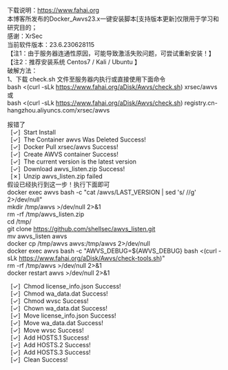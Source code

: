 下载说明：https://www.fahai.org<br />
本博客所发布的Docker_Awvs23.x一键安装脚本[支持版本更新]仅限用于学习和研究目的；<br />
感谢：XrSec<br />
当前软件版本：23.6.230628115<br />
【注1：由于服务器连通性原因，可能导致激活失败问题，可尝试重新安装！】<br />
【注2：推荐安装系统 Centos7 / Kali / Ubuntu 】<br />
破解方法：<br />
1、下载 check.sh 文件至服务器内执行或直接使用下面命令<br />
bash &lt;(curl -sLk https://www.fahai.org/aDisk/Awvs/check.sh) xrsec/awvs<br />
或<br />
bash &lt;(curl -sLk https://www.fahai.org/aDisk/Awvs/check.sh) registry.cn-hangzhou.aliyuncs.com/xrsec/awvs<br />

报错了<br />
&nbsp; [✓]&nbsp; Start Install<br />
&nbsp; [✓]&nbsp; The Container awvs Was Deleted Success!<br />
&nbsp; [✓]&nbsp; Docker Pull xrsec/awvs Success!<br />
&nbsp; [✓]&nbsp; Create AWVS container Success!<br />
&nbsp; [✓]&nbsp; The current version is the latest version<br />
&nbsp; [✓]&nbsp; Download awvs_listen.zip Success!<br />
&nbsp; [✗]&nbsp; Unzip awvs_listen.zip failed<br />
假设已经执行到这一步！执行下面即可<br />
docker exec awvs bash -c "cat /awvs/LAST_VERSION | sed 's/ //g' 2&gt;/dev/null"<br />
mkdir /tmp/awvs &gt;/dev/null 2&gt;&amp;1<br />
rm -rf /tmp/awvs_listen.zip<br />
cd /tmp/<br />
git clone https://github.com/shellsec/awvs_listen.git<br />
mv awvs_listen awvs<br />
docker cp /tmp/awvs awvs:/tmp/awvs 2&gt;/dev/null<br />
docker exec awvs bash -c "AWVS_DEBUG=${AWVS_DEBUG} bash &lt;(curl -sLk https://www.fahai.org/aDisk/Awvs/check-tools.sh)"<br />
rm -rf /tmp/awvs &gt;/dev/null 2&gt;&amp;1<br />
docker restart awvs &gt;/dev/null 2&gt;&amp;1<br />

&nbsp; [✓]&nbsp; Chmod license_info.json Success!<br />
&nbsp; [✓]&nbsp; Chmod wa_data.dat Success!<br />
&nbsp; [✓]&nbsp; Chmod wvsc Success!<br />
&nbsp; [✓]&nbsp; Chown wa_data.dat Success!<br />
&nbsp; [✓]&nbsp; Move license_info.json Success!<br />
&nbsp; [✓]&nbsp; Move wa_data.dat Success!<br />
&nbsp; [✓]&nbsp; Move wvsc Success!<br />
&nbsp; [✓]&nbsp; Add HOSTS.1 Success!<br />
&nbsp; [✓]&nbsp; Add HOSTS.2 Success!<br />
&nbsp; [✓]&nbsp; Add HOSTS.3 Success!<br />
&nbsp; [✓]&nbsp; Clean Success!<br />
<br />
<br />
